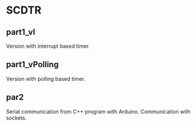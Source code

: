 SCDTR
==

part1_vI
--

Version with interrupt based timer.

part1_vPolling
--

Version with polling based timer.

par2
--

Serial communication from C++ program with Arduino. Communication with sockets.